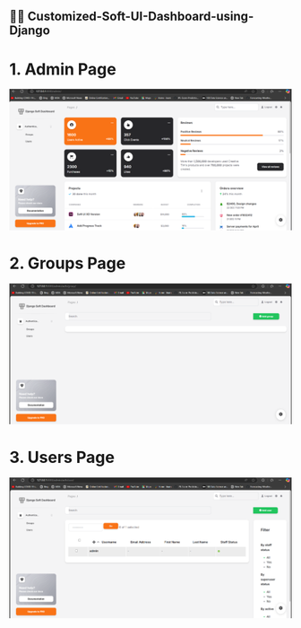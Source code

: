 ## 👨‍💻 Customized-Soft-UI-Dashboard-using-Django


# 1. Admin Page

![home](https://github.com/KiranKumarMalik/Customized-Soft-UI-Dashboard-using-Django/blob/323ae72abc81f0ba8cb82d7dc2e16a1dcf8e081a/ss/admin.png)


# 2. Groups Page

![groups](https://github.com/KiranKumarMalik/Customized-Soft-UI-Dashboard-using-Django/blob/323ae72abc81f0ba8cb82d7dc2e16a1dcf8e081a/ss/groups.png)

# 3. Users Page

![users](https://github.com/KiranKumarMalik/Customized-Soft-UI-Dashboard-using-Django/blob/323ae72abc81f0ba8cb82d7dc2e16a1dcf8e081a/ss/users.png)


